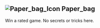## ![Paper_bag_Icon](https://raw.githubusercontent.com/1IlIl/wikidata/main/achievement_icons/Paper_bag.png) Paper_bag





Win a rated game. No secrets or tricks here.

